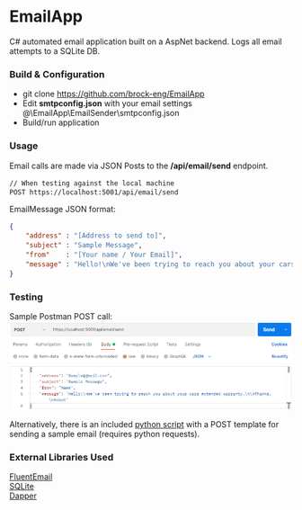 # EmailApp

C# automated email application built on a AspNet backend.  Logs all email attempts to a SQLite DB.

### Build & Configuration
- git clone https://github.com/brock-eng/EmailApp  
- Edit <strong>smtpconfig.json</strong> with your email settings @\EmailApp\EmailSender\smtpconfig.json
- Build/run application

### Usage
Email calls are made via JSON Posts to the <strong>/api/email/send</strong> endpoint.
```
// When testing against the local machine
POST https://localhost:5001/api/email/send
```

EmailMessage JSON format:
```json
{
    "address" : "[Address to send to]",
    "subject" : "Sample Message",
    "from"    : "[Your name / Your Email]",
    "message" : "Hello!\nWe've been trying to reach you about your cars extended warranty.\n\nThanks,\nRobot",
}
```


### Testing
Sample Postman POST call:
<img src="https://github.com/brock-eng/EmailApp/blob/main/img/postman_preview.png">

Alternatively, there is an included <a href="https://github.com/brock-eng/EmailApp/blob/main/restcall.py">python script</a> with a POST template for sending a sample email (requires python requests).
  


### External Libraries Used
<a href="https://github.com/lukencode/FluentEmail">FluentEmail</a><br>
<a href="https://www.sqlite.org/index.html">SQLite</a><br>
<a href="https://github.com/DapperLib/Dapper">Dapper</a>

